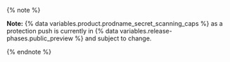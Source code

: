 {% note %}

**Note:** {% data variables.product.prodname_secret_scanning_caps %} as a protection push is currently in {% data variables.release-phases.public_preview %} and subject to change.

{% endnote %}
